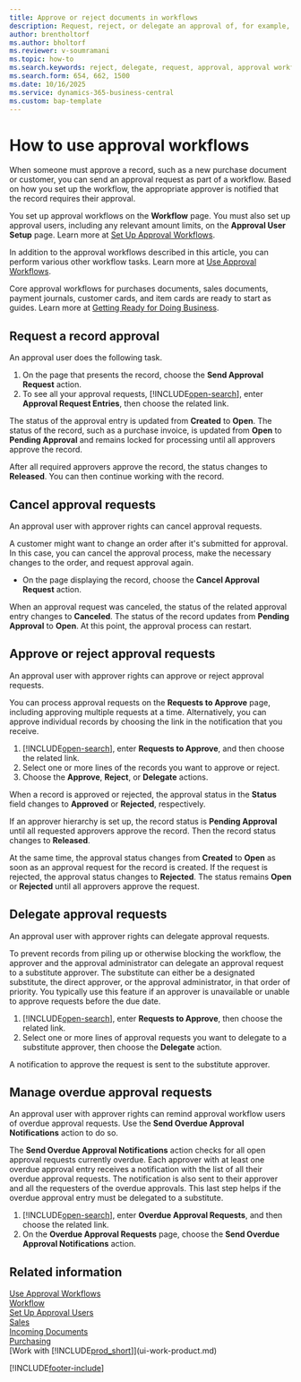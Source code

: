 ```yaml
---
title: Approve or reject documents in workflows
description: Request, reject, or delegate an approval of, for example, a purchase or sales document, as part of a workflow.
author: brentholtorf
ms.author: bholtorf
ms.reviewer: v-soumramani
ms.topic: how-to
ms.search.keywords: reject, delegate, request, approval, approval workflows, record approval, approval requests
ms.search.form: 654, 662, 1500
ms.date: 10/16/2025
ms.service: dynamics-365-business-central
ms.custom: bap-template
---
```


# How to use approval workflows

When someone must approve a record, such as a new purchase document or customer, you can send an approval request as part of a workflow. Based on how you set up the workflow, the appropriate approver is notified that the record requires their approval.

You set up approval workflows on the **Workflow** page. You must also set up approval users, including any relevant amount limits, on the **Approval User Setup** page. Learn more at [Set Up Approval Workflows](across-set-up-workflows.md).  

In addition to the approval workflows described in this article, you can perform various other workflow tasks. Learn more at [Use Approval Workflows](across-use-workflows.md).

Core approval workflows for purchases documents, sales documents, payment journals, customer cards, and item cards are ready to start as guides. Learn more at [Getting Ready for Doing Business](ui-get-ready-business.md).

## Request a record approval

An approval user does the following task.

1. On the page that presents the record, choose the **Send Approval Request** action.
2. To see all your approval requests, [!INCLUDE[open-search](includes/open-search-lowercase.md)], enter **Approval Request Entries**, then choose the related link.  

The status of the approval entry is updated from **Created** to **Open**. The status of the record, such as a purchase invoice, is updated from **Open** to **Pending Approval** and remains locked for processing until all approvers approve the record.

After all required approvers approve the record, the status changes to **Released**. You can then continue working with the record.

## Cancel approval requests

An approval user with approver rights can cancel approval requests.

A customer might want to change an order after it's submitted for approval. In this case, you can cancel the approval process, make the necessary changes to the order, and request approval again.

- On the page displaying the record, choose the **Cancel Approval Request** action.

When an approval request was canceled, the status of the related approval entry changes to **Canceled**. The status of the record updates from **Pending Approval** to **Open**. At this point, the approval process can restart.

## Approve or reject approval requests

An approval user with approver rights can approve or reject approval requests.

You can process approval requests on the **Requests to Approve** page, including approving multiple requests at a time. Alternatively, you can approve individual records by choosing the link in the notification that you receive.

1. [!INCLUDE[open-search](includes/open-search.md)], enter **Requests to Approve**, and then choose the related link.
2. Select one or more lines of the records you want to approve or reject.
3. Choose the **Approve**, **Reject**, or **Delegate** actions.

When a record is approved or rejected, the approval status in the **Status** field changes to **Approved** or **Rejected**, respectively.

If an approver hierarchy is set up, the record status is **Pending Approval** until all requested approvers approve the record. Then the record status changes to **Released**.

At the same time, the approval status changes from **Created** to **Open** as soon as an approval request for the record is created. If the request is rejected, the approval status changes to **Rejected**. The status remains **Open** or **Rejected** until all approvers approve the request.

## Delegate approval requests

An approval user with approver rights can delegate approval requests.

To prevent records from piling up or otherwise blocking the workflow, the approver and the approval administrator can delegate an approval request to a substitute approver. The substitute can either be a designated substitute, the direct approver, or the approval administrator, in that order of priority. You typically use this feature if an approver is unavailable or unable to approve requests before the due date.

1. [!INCLUDE[open-search](includes/open-search.md)], enter **Requests to Approve**, then choose the related link.
2. Select one or more lines of approval requests you want to delegate to a substitute approver, then choose the **Delegate** action.

A notification to approve the request is sent to the substitute approver.

## Manage overdue approval requests

An approval user with approver rights can remind approval workflow users of overdue approval requests. Use the **Send Overdue Approval Notifications** action to do so.

The **Send Overdue Approval Notifications** action checks for all open approval requests currently overdue. Each approver with at least one overdue approval entry receives a notification with the list of all their overdue approval requests. The notification is also sent to their approver and all the requesters of the overdue approvals. This last step helps if the overdue approval entry must be delegated to a substitute.

1. [!INCLUDE[open-search](includes/open-search.md)], enter **Overdue Approval Requests**, and then choose the related link.
2. On the **Overdue Approval Requests** page, choose the **Send Overdue Approval Notifications** action.

## Related information

[Use Approval Workflows](across-use-workflows.md)  
[Workflow](across-workflow.md)  
[Set Up Approval Users](across-how-to-set-up-approval-users.md)  
[Sales](sales-manage-sales.md)  
[Incoming Documents](across-income-documents.md)  
[Purchasing](purchasing-manage-purchasing.md)  
[Work with [!INCLUDE[prod_short](includes/prod_short.md)]](ui-work-product.md)  

[!INCLUDE[footer-include](includes/footer-banner.md)]
